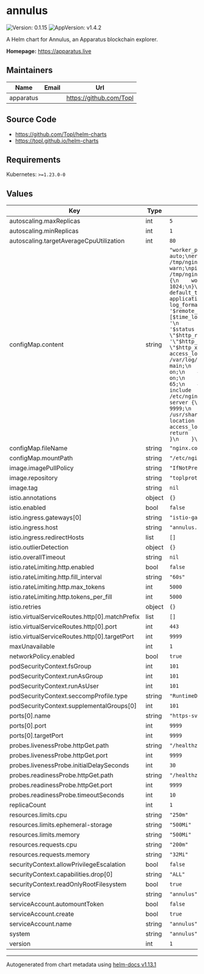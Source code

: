 # annulus

![Version: 0.1.15](https://img.shields.io/badge/Version-0.1.15-informational?style=flat-square) ![AppVersion: v1.4.2](https://img.shields.io/badge/AppVersion-v1.4.2-informational?style=flat-square)

A Helm chart for Annulus, an Apparatus blockchain explorer.

**Homepage:** <https://apparatus.live>

## Maintainers

| Name | Email | Url |
| ---- | ------ | --- |
| apparatus |  | <https://github.com/Topl> |

## Source Code

* <https://github.com/Topl/helm-charts>
* <https://topl.github.io/helm-charts>

## Requirements

Kubernetes: `>=1.23.0-0`

## Values

| Key | Type | Default | Description |
|-----|------|---------|-------------|
| autoscaling.maxReplicas | int | `5` |  |
| autoscaling.minReplicas | int | `1` |  |
| autoscaling.targetAverageCpuUtilization | int | `80` |  |
| configMap.content | string | `"worker_processes  auto;\nerror_log  /tmp/nginx/error.log warn;\npid        /tmp/nginx/nginx.pid;\nevents {\n    worker_connections  1024;\n}\nhttp {\n    default_type  application/octet-stream;\n    log_format  main  '$remote_addr - $remote_user [$time_local] \"$request\" '\n                      '$status $body_bytes_sent \"$http_referer\" '\n                      '\"$http_user_agent\" \"$http_x_forwarded_for\"';\n    access_log  /var/log/nginx/access.log  main;\n    sendfile        on;\n    #tcp_nopush     on;\n    keepalive_timeout  65;\n    #gzip  on;\n    include /etc/nginx/conf.d/*.conf;\n    server {\n      listen 9999;\n      root /usr/share/nginx/html;\n      location /healthz {\n        access_log          off;\n        return              200;\n      }\n    }\n}\n"` |  |
| configMap.fileName | string | `"nginx.conf"` |  |
| configMap.mountPath | string | `"/etc/nginx"` |  |
| image.imagePullPolicy | string | `"IfNotPresent"` |  |
| image.repository | string | `"toplprotocol/annulus"` |  |
| image.tag | string | `nil` |  |
| istio.annotations | object | `{}` |  |
| istio.enabled | bool | `false` |  |
| istio.ingress.gateways[0] | string | `"istio-gateways/gateway"` |  |
| istio.ingress.host | string | `"annulus.example.com"` |  |
| istio.ingress.redirectHosts | list | `[]` |  |
| istio.outlierDetection | object | `{}` |  |
| istio.overallTimeout | string | `nil` |  |
| istio.rateLimiting.http.enabled | bool | `false` |  |
| istio.rateLimiting.http.fill_interval | string | `"60s"` |  |
| istio.rateLimiting.http.max_tokens | int | `5000` |  |
| istio.rateLimiting.http.tokens_per_fill | int | `5000` |  |
| istio.retries | object | `{}` |  |
| istio.virtualServiceRoutes.http[0].matchPrefix | list | `[]` |  |
| istio.virtualServiceRoutes.http[0].port | int | `443` |  |
| istio.virtualServiceRoutes.http[0].targetPort | int | `9999` |  |
| maxUnavailable | int | `1` |  |
| networkPolicy.enabled | bool | `true` |  |
| podSecurityContext.fsGroup | int | `101` |  |
| podSecurityContext.runAsGroup | int | `101` |  |
| podSecurityContext.runAsUser | int | `101` |  |
| podSecurityContext.seccompProfile.type | string | `"RuntimeDefault"` |  |
| podSecurityContext.supplementalGroups[0] | int | `101` |  |
| ports[0].name | string | `"https-svc"` |  |
| ports[0].port | int | `9999` |  |
| ports[0].targetPort | int | `9999` |  |
| probes.livenessProbe.httpGet.path | string | `"/healthz"` |  |
| probes.livenessProbe.httpGet.port | int | `9999` |  |
| probes.livenessProbe.initialDelaySeconds | int | `30` |  |
| probes.readinessProbe.httpGet.path | string | `"/healthz"` |  |
| probes.readinessProbe.httpGet.port | int | `9999` |  |
| probes.readinessProbe.timeoutSeconds | int | `10` |  |
| replicaCount | int | `1` |  |
| resources.limits.cpu | string | `"250m"` |  |
| resources.limits.ephemeral-storage | string | `"500Mi"` |  |
| resources.limits.memory | string | `"500Mi"` |  |
| resources.requests.cpu | string | `"200m"` |  |
| resources.requests.memory | string | `"32Mi"` |  |
| securityContext.allowPrivilegeEscalation | bool | `false` |  |
| securityContext.capabilities.drop[0] | string | `"ALL"` |  |
| securityContext.readOnlyRootFilesystem | bool | `true` |  |
| service | string | `"annulus"` |  |
| serviceAccount.automountToken | bool | `false` |  |
| serviceAccount.create | bool | `true` |  |
| serviceAccount.name | string | `"annulus"` |  |
| system | string | `"annulus"` |  |
| version | int | `1` |  |

----------------------------------------------
Autogenerated from chart metadata using [helm-docs v1.13.1](https://github.com/norwoodj/helm-docs/releases/v1.13.1)
